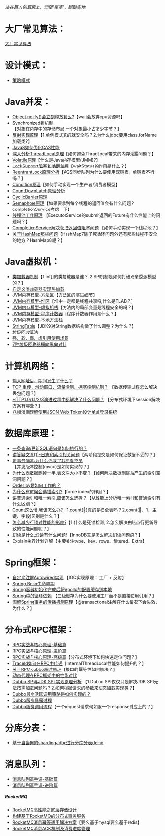  _站在巨人的肩膀上，仰望'星空'，脚踏实地_
 
# 大厂常见算法： 

[大厂常见算法](大厂常见算法/leetcode算法.md)

# 设计模式：
- [策略模式](设计模式/策略模式.md)


# Java并发：
- [Object notify()会立刻释放锁么?](Java并发/Object%20notify()会立刻释放锁么.md)【wait会放弃cpu资源吗】
- [Synchronized锁机制](Java并发/Synchronized锁机制.md)【对象在内存中的存储布局,一个对象最小占多少字节？】
- [反射实现原理](Java并发/反射获取class对象的方式.md)【1.单例模式真的就安全吗？2.为什么jdbc要用class.forName加载类?】
- [Java8如何优化CAS性能](Java并发/Java8如何优化CAS性能.md) 
- [深入分析ThreadLocal原理](Java并发/深入分析ThreadLocal原理.md)【如何避免ThradLocal带来的内存泄露问题？】
- [Volatile原理](Java并发/Volatile原理.md)【什么是Java内存模型(JMM)?】
- [LockSupport阻塞和唤醒线程](Java并发/LockSupport阻塞和唤醒线程.md)【waitStatus的作用是什么？】
- [ReentrantLock原理分析](Java并发/ReentrantLock原理分析.md)【AQS同步队列为什么要使用双链表，单链表不行吗？】
- [Condition原理](Java并发/Condition原理.md)【如何手动实现一个生产者/消费者模型】
- [CountDownLatch原理分析](Java并发/CountDownLatch原理分析.md)
- [CyclicBarrier原理](Java并发/CyclicBarrier原理.md)
- [Semaphore原理](Java并发/Semaphore原理.md)【如果要拿到每个线程的返回值会有什么问题？completionService考虑一下】
- [线程池工作原理](Java并发/线程池工作原理.md) 【ExecutorService的submit返回的Future有什么性能上的问题吗？】
- [CompletionService解决获取返回值阻塞问题](Java并发/CompletionService解决获取返回值阻塞问题.md)
  【如何手动实现一个线程池？】
- [关于HashMap那些问题](Java并发/关于HashMap那些问题.md)【HashMap7除了死循环问题外还有那些线程不安全的地方？HashMap8呢？】
  


# Java虚拟机：
- [类加载器机制](Java虚拟机/类加载器.md)【1.int[]的类加载器是谁？ 2.SPI机制是如何打破双亲委派模型的？】
- [自定义类加载器实现热加载](Java虚拟机/自定义类加载器实现热加载.md)
- [JVM内存模型-方法区](Java虚拟机/JVM内存模型-方法区.md)【方法区的演进细节】
- [JVM内存模型-堆区](Java虚拟机/JVM内存模型-堆区.md)【堆中一定都是线程共享吗,什么是TLAB？】
- [JVM内存模型-虚拟机栈](Java虚拟机/JVM内存模型-虚拟机栈.md)【方法内的局部变量是线程安全的吗？】
- [JVM内存模型-程序计数器](Java虚拟机/JVM内存模型-程序计数器.md)【程序计数器作用是什么？】
- [JVM内存模型-本地方法栈](Java虚拟机/JVM内存模型-本地方法栈.md)
- [StringTable](Java虚拟机/StringTable.md)【JDK9对String数据结构做了什么调整？为什么？】
- [垃圾回收算法](Java虚拟机/垃圾回收算法.md)
- [强、软、弱、虚引用使用场景](Java虚拟机/强、软、弱、虚引用使用场景.md)
- [7种垃圾回收器横向纵向对比](Java虚拟机/7种垃圾回收器横向纵向对比.md)

# 计算机网络： 
- [输入网址后，期间发生了什么？](计算机网络/输入网址后，期间发生了什么.md)
- [TCP 重传、滑动窗口、流量控制、拥塞控制机制？](计算机网络/TCP%20重传、滑动窗口、流量控制、拥塞控制机制.md)
  【数据传输过程怎么解决丢包问题？】
- [HTTP1.0/1.1/2/3演进过程中都解决了什么问题？](计算机网络/HTTP演进过程中都解决了什么问题.md)
  【分布式环境下session解决方案有哪些？】
- [八幅漫画理解使用JSON Web Token设计单点登录系统](计算机网络/八幅漫画理解使用JSON%20Web%20Token设计单点登录系统.md)

# 数据库原理： 
- [一条查询/更新SQL语句是如何执行的？](数据库原理/一条SQL查询或更新语句是如何执行的.md)
- [讲答疑文章(1)-日志和索引相关问题](数据库原理/讲答疑文章(1)-日志和索引相关问题.md)【两阶段提交是如何保证数据不丢的？】
- [讲事务隔离:为什么你改了我还看不见](数据库原理/讲事务隔离:为什么你改了我还看不见.md)【并发版本控制(mvcc)是如何实现的？】
- [为什么表数据删掉一半,表文件大小不变？](数据库原理/为什么表数据删掉一半,表文件大小不变？.md)【如何解决数据删除后产生的索引空洞问题？】
- [Order by是如何工作的？](数据库原理/orderby是怎么工作的.md)
- [为什么有时候会选错索引?](数据库原理/为什么有时候会选错索引.md)【force index的作用？】
- [讲普通索引和唯一索引,应该怎么选择？](数据库原理/讲普通索引和唯一索引,应该怎么选择.md)【从性能上分析唯一索引和普通索引有什么区别？】
- [Count这么慢,我该怎么办?](数据库原理/count这么慢,我该怎么办.md)【1.count(🌟)真的是扫全表吗？2.count(🌟、1、主键、字段)区别是什么？】
- [怎么减少行锁对性能的影响?](数据库原理/怎么减少行锁对性能的影响.md)【1.什么是死锁检测, 2.怎么解决由热点行更新导致的性能问题呢？】
- [幻读是什么,幻读有什么问题?](数据库原理/幻读是什么,幻读有什么问题.md)【InnoDB又是怎么解决幻读问题的？】
- [Explain执行计划详解](数据库原理/Explain执行计划详解.md)【主要关注type、key、rows、filtered、Extra】



# Spring框架：
- [自定义注解Autowired实现](Spring框架/自定义注解Autowired实现.md) 【IOC实现原理： 工厂 + 反射】
- [Spring Bean生命周期](Spring框架/Spring%20Bean生命周期) 
- [Spring容器初始化完成后将Apollo的配置缓存到本地](Spring框架/Spring容器初始化完成后将Apollo的配置缓存到本地.md) 
- [Spring中的循环依赖](Spring框架/Spring中的循环依赖.md) 【三级缓存为什么要使用工厂而不是直接使用引用？】
- [图解Spring事务的传播机制原理](Spring框架/图解Spring事务的传播机制原理.md)【@transactional注解在什么情况下会失效，为什么？】

# 分布式RPC框架： 
- [RPC实战与核心原理-基础篇](分布式RPC框架/RPC实战与核心原理-基础篇.md)
- [RPC实战与核心原理-进阶篇](分布式RPC框架/RPC实战与核心原理-进阶篇.md)
- [RPC实战与核心原理-高级篇](分布式RPC框架/RPC实战与核心原理-高级篇.md)【分布式环境下如何快速定位问题？】
- [TraceId如何在RPC中传递](分布式RPC框架/TraceId如何在RPC中传递.md)【InternalThreadLocal性能如何提升的？】
- [关于RPC dubbo超时原理](分布式RPC框架/关于RPC%20dubbo超时原理.md)【接口的幂等性如何解决？】
- [动态代理在RPC框架中的性能对比](分布式RPC框架/动态代理在RPC框架中的性能对比.md)
- [Dubbo SPI与JDK SPI 实现原理分析](Dubbo%20SPI与JDK%20SPI%20实现原理分析.md)
  【1.Dubbo SPI仅仅只是解决JDK SPI无法按需加载问题吗？2.如何根据请求的参数来动态加载实现类？】
- [Dubbo最小活跃调用策略是如何实现的？](分布式RPC框架/Dubbo最小活跃调用策略是如何实现的.md)
- [Dubbo服务暴露过程](分布式RPC框架/Dubbo服务暴露过程.md)
- [Dubbo服务调用流程](分布式RPC框架/Dubbo服务调用流程.md)【一个request请求何如跟一个response对应上的？】


# 分库分表： 
- [基于当当网的shardingJdbc进行分库分表demo](分库分表/基于当当网的shardingJdbc进行分库分表.md)

# 消息队列： 
- [消息队列高手课-基础篇](消息队列/消息队列高手课-基础篇.md)
- [消息队列高手课-进阶篇](消息队列/消息队列高手课-进阶篇.md)
##### RocketMQ
- [RocketMQ高性能之底层存储设计](消息队列/RocketMQ高性能之底层存储设计.md)
- [构建基于RocketMQ的分布式事务服务](消息队列/构建基于RocketMQ的分布式事务服务.md)
- [RocketMQ消息幂等通用解决方案](消息队列/RocketMQ消息幂等通用解决方案.md)【要么基于mysql要么基于redis】
- [RocketMQ消息ACK机制及消费进度管理](消息队列/RocketMQ消息ACK机制及消费进度管理.md)







